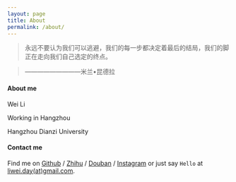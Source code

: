```yaml
---
layout: page
title: About
permalink: /about/
---
```


>永远不要认为我们可以逃避，我们的每一步都决定着最后的结局，我们的脚正在走向我们自己选定的终点。
				
>—————————米兰•昆德拉

#### About me
Wei Li

Working in Hangzhou

Hangzhou Dianzi University

#### Contact me

Find me on [Github][github] / [Zhihu][Zhihu] / [Douban][douban] / [Instagram][instagram] or just say `Hello` at 
[liwei.day(at)gmail.com](mailto:liwei.day@gmail.com).

[github]: https://github.com/welon
[twitter]: https://twitter.com/chinawelon
[douban]: http://www.douban.com/people/mindlee/
[zhihu]: http://www.zhihu.com/people/mindlee
[instagram]: https://instagram.com/i.liwei/

